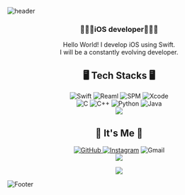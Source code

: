 ![header](https://capsule-render.vercel.app/api?type=waving&color=auto&height=200&section=header&text=Hello🖐%20I'm%20Haram!&fontSize=50&animation=twinkling)

<div align="center">
  
### 👨🏻‍💻iOS developer👨🏻‍💻

  Hello World!
  I develop iOS using Swift. </br>
  I will be a constantly evolving developer. </br>

## 🖥 Tech Stacks 🖥

<img alt="Swift" src="https://img.shields.io/badge/swift-FA7343?style=for-the-badge&logo=swift&logoColor=white"/>
<img alt="Reaml" src="https://img.shields.io/badge/realm-39477F?style=for-the-badge&logo=realm&logoColor=white"/>
<img alt="SPM" src="https://img.shields.io/badge/spm-000000?style=for-the-badge&logo=apple&logoColor=white"/>
<img alt="Xcode" src="https://img.shields.io/badge/xcode-147EFB?style=for-the-badge&logo=xcode&logoColor=white"/></br>
<img alt="C" src="https://img.shields.io/badge/C-A8B9CC.svg?&style=for-the-badge&logo=C&logoColor=white"/> 
<img alt="C++" src="https://img.shields.io/badge/C++-00599C.svg?&style=for-the-badge&logo=C%2B%2B&logoColor=white"/> 
<img alt="Python" src="https://img.shields.io/badge/Python-3776AB.svg?&style=for-the-badge&logo=Python&logoColor=white"/> 
<img alt="Java" src="https://img.shields.io/badge/Java-007396.svg?&style=for-the-badge&logo=Java&logoColor=white"/></br>
<a href="https://github.com/haramchae0217">
<img align="center" src="https://github-readme-stats.vercel.app/api/top-langs/?username=haramchae0217&layout=compact&show_icons=true&show_owner=ture&theme=radical&hide=HTML,PHP,CSS,Hack" />
</a>

## 🌈 It's Me 🌈

  <a href = "https://github.com/haramchae0217"><img alt="GitHub" src ="https://img.shields.io/badge/haramchae0217-181717.svg?&style=for-the-badge&logo=GitHub&logoColor=white"/>
  <a href = "https://instagram.com/ku._____.uk/"> <img alt="Instagram" src ="https://img.shields.io/badge/ku._____.uk-E4405F.svg?&style=for-the-badge&logo=Instagram&logoColor=white"/></a>
    <img alt="Gmail" src 
="https://img.shields.io/badge/chaeHaram0217@gmail.com-EA4335.svg?&style=for-the-badge&logo=Gmail&logoColor=white"/>
  </br>
  <a href="https://github.com/haramchae0217">
    <img align="center" src="https://github-readme-stats.vercel.app/api?username=haramchae0217&hide=contribs,prs&show_icons=true&include_all_commits=true&theme=radical" />
  </a>
<br>

<a href="https://hits.seeyoufarm.com"><img src="https://hits.seeyoufarm.com/api/count/incr/badge.svg?url=https%3A%2F%2Fgithub.com%2Fharamchae0217&count_bg=%23747474&title_bg=%23393939&icon=git.svg&icon_color=%23FFFFFF&title=Views&edge_flat=false"/></a>
</div>

![Footer](https://capsule-render.vercel.app/api?type=waving&color=auto&height=100&section=footer)
